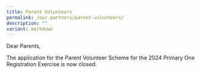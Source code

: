 ```yaml
---
title: Parent Volunteers
permalink: /our-partners/parent-volunteers/
description: ""
variant: markdown
---
```

Dear Parents, 

The application for the Parent Volunteer Scheme for the 2024 Primary One Registration Exercise is now closed.